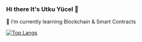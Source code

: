### Hi there It's Utku Yücel 👋

<!--
**utkuyucel/utkuyucel** is a ✨ _special_ ✨ repository because its `README.md` (this file) appears on your GitHub profile.

Here are some ideas to get you started:

- 🔭 I’m currently working on ...

- 👯 I’m looking to collaborate on ...
- 🤔 I’m looking for help with ...
- 💬 Ask me about ...
- 📫 How to reach me: ...
- 😄 Pronouns: ...
- ⚡ Fun fact: ...
-->

🌱 I’m currently learning Blockchain & Smart Contracts

[![Top Langs](https://github-readme-stats.vercel.app/api/top-langs/?username=utkuyucel&layout=compact&theme=dark)](https://github.com/utkuyucel/utkuyucel)
